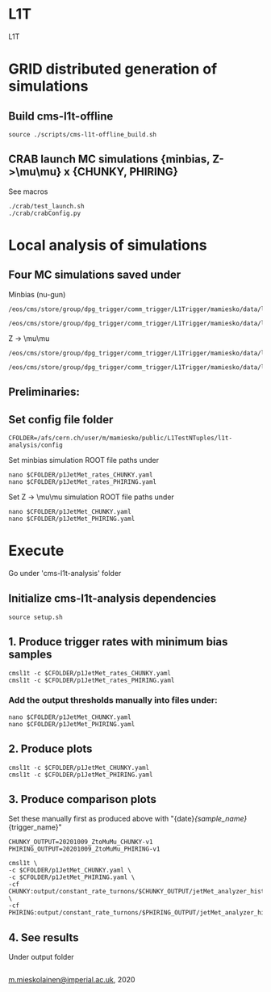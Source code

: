 # L1T
L1T


# GRID distributed generation of simulations

## Build cms-l1t-offline
```
source ./scripts/cms-l1t-offline_build.sh
```

## CRAB launch MC simulations {minbias, Z->\mu\mu} x {CHUNKY, PHIRING}

See macros
```
./crab/test_launch.sh
./crab/crabConfig.py
```


# Local analysis of simulations



## Four MC simulations saved under

Minbias (nu-gun)
```
/eos/cms/store/group/dpg_trigger/comm_trigger/L1Trigger/mamiesko/data/l1NTuple_algo_CHUNKY_mc_Nu/crab_projects/crab_mc_l1NTuple_algo_CHUNKY_mc_Nu/results/L1Ntuple_*.root

/eos/cms/store/group/dpg_trigger/comm_trigger/L1Trigger/mamiesko/data/l1NTuple_algo_PHIRING_mc_Nu/crab_projects/crab_mc_l1NTuple_algo_PHIRING_mc_Nu/results/L1Ntuple_*.root
```

Z -> \mu\mu
```
/eos/cms/store/group/dpg_trigger/comm_trigger/L1Trigger/mamiesko/data/l1NTuple_algo_CHUNKY_mc_ZtoMuMu/crab_projects/crab_mc_l1NTuple_algo_CHUNKY_mc_ZtoMuMu/results/L1Ntuple_*.root

/eos/cms/store/group/dpg_trigger/comm_trigger/L1Trigger/mamiesko/data/l1NTuple_algo_PHIRING_mc_ZtoMuMu/crab_projects/crab_mc_l1NTuple_algo_PHIRING_mc_ZtoMuMu/results/L1Ntuple_*.root
```


## Preliminaries:

## Set config file folder
```
CFOLDER=/afs/cern.ch/user/m/mamiesko/public/L1TestNTuples/l1t-analysis/config
```

Set minbias simulation ROOT file paths under
```
nano $CFOLDER/p1JetMet_rates_CHUNKY.yaml
nano $CFOLDER/p1JetMet_rates_PHIRING.yaml
```

Set Z -> \mu\mu simulation ROOT file paths under
```
nano $CFOLDER/p1JetMet_CHUNKY.yaml
nano $CFOLDER/p1JetMet_PHIRING.yaml
```


# Execute

Go under 'cms-l1t-analysis' folder


## Initialize cms-l1t-analysis dependencies
```
source setup.sh
```


## 1. Produce trigger rates with minimum bias samples
```
cmsl1t -c $CFOLDER/p1JetMet_rates_CHUNKY.yaml
cmsl1t -c $CFOLDER/p1JetMet_rates_PHIRING.yaml
```

### Add the output thresholds manually into files under:
```
nano $CFOLDER/p1JetMet_CHUNKY.yaml
nano $CFOLDER/p1JetMet_PHIRING.yaml
```


## 2. Produce plots
```
cmsl1t -c $CFOLDER/p1JetMet_CHUNKY.yaml
cmsl1t -c $CFOLDER/p1JetMet_PHIRING.yaml
```


## 3. Produce comparison plots

Set these manually first as produced above with "{date}_{sample_name}_{trigger_name}"
```
CHUNKY_OUTPUT=20201009_ZtoMuMu_CHUNKY-v1
PHIRING_OUTPUT=20201009_ZtoMuMu_PHIRING-v1
```

```
cmsl1t \
-c $CFOLDER/p1JetMet_CHUNKY.yaml \
-c $CFOLDER/p1JetMet_PHIRING.yaml \
-cf CHUNKY:output/constant_rate_turnons/$CHUNKY_OUTPUT/jetMet_analyzer_histograms.root \
-cf PHIRING:output/constant_rate_turnons/$PHIRING_OUTPUT/jetMet_analyzer_histograms.root
```

## 4. See results

Under output folder
```

```


m.mieskolainen@imperial.ac.uk, 2020
